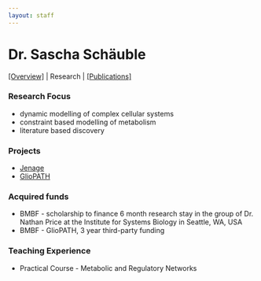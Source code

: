 ```yaml
---
layout: staff
---
```


# Dr. Sascha Schäuble

[[Overview]](/Staff/Schaeuble/) | 
Research | 
[[Publications]](publication.html)

### Research Focus
* dynamic modelling of complex cellular systems
* constraint based modelling of metabolism
* literature based discovery

### Projects
* [Jenage](http://www.jenage.de/)
* [GlioPATH](http://www.sys-med.de/en/young-investigators/junior-research-alliances/gliopath/)

### Acquired funds
* BMBF - scholarship to finance 6 month research stay in the group of Dr. Nathan Price at the Institute for Systems Biology in Seattle, WA, USA
* BMBF - GlioPATH, 3 year third-party funding

### Teaching Experience
* Practical Course - Metabolic and Regulatory Networks

